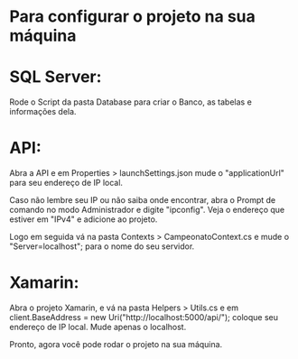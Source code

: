 # Para configurar o projeto na sua máquina

# SQL Server:
Rode o Script da pasta Database para criar o Banco, as tabelas e informações dela.

# API:
Abra a API e em Properties > launchSettings.json
mude o "applicationUrl" para seu endereço de IP local.

Caso não lembre seu IP ou não saiba onde encontrar,
abra o Prompt de comando no modo Administrador e digite
"ipconfig". Veja o endereço que estiver em "IPv4" e adicione ao projeto.

Logo em seguida vá na pasta Contexts > CampeonatoContext.cs
e mude o "Server=localhost"; para o nome do seu servidor.

# Xamarin:
Abra o projeto Xamarin, e vá na pasta Helpers > Utils.cs
e em client.BaseAddress = new Uri("http://localhost:5000/api/"); coloque seu endereço de IP local.
Mude apenas o localhost.

Pronto, agora você pode rodar o projeto na sua máquina.
